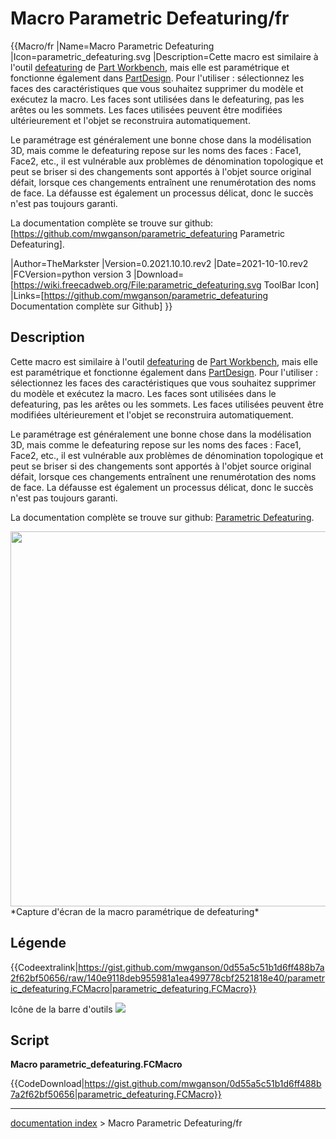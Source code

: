 # Macro Parametric Defeaturing/fr
{{Macro/fr
|Name=Macro Parametric Defeaturing
|Icon=parametric_defeaturing.svg
|Description=Cette macro est similaire à l'outil [defeaturing](Part_Defeaturing/fr.md) de [Part Workbench](Part_Workbench/fr.md), mais elle est paramétrique et fonctionne également dans [PartDesign](PartDesign_Workbench/fr.md). Pour l'utiliser : sélectionnez les faces des caractéristiques que vous souhaitez supprimer du modèle et exécutez la macro. Les faces sont utilisées dans le defeaturing, pas les arêtes ou les sommets. Les faces utilisées peuvent être modifiées ultérieurement et l'objet se reconstruira automatiquement.<br/>

Le paramétrage est généralement une bonne chose dans la modélisation 3D, mais comme le defeaturing repose sur les noms des faces : Face1, Face2, etc., il est vulnérable aux problèmes de dénomination topologique et peut se briser si des changements sont apportés à l'objet source original défait, lorsque ces changements entraînent une renumérotation des noms de face. La défausse est également un processus délicat, donc le succès n'est pas toujours garanti.<br/>

La documentation complète se trouve sur github: [https://github.com/mwganson/parametric_defeaturing Parametric Defeaturing].<br/>

|Author=TheMarkster
|Version=0.2021.10.10.rev2
|Date=2021-10-10.rev2
|FCVersion=python version 3
|Download=[https://wiki.freecadweb.org/File:parametric_defeaturing.svg ToolBar Icon]
|Links=[https://github.com/mwganson/parametric_defeaturing Documentation complète sur Github]
}}

## Description

Cette macro est similaire à l\'outil [defeaturing](Part_Defeaturing/fr.md) de [Part Workbench](Part_Workbench/fr.md), mais elle est paramétrique et fonctionne également dans [PartDesign](PartDesign_Workbench/fr.md). Pour l\'utiliser : sélectionnez les faces des caractéristiques que vous souhaitez supprimer du modèle et exécutez la macro. Les faces sont utilisées dans le defeaturing, pas les arêtes ou les sommets. Les faces utilisées peuvent être modifiées ultérieurement et l\'objet se reconstruira automatiquement.

Le paramétrage est généralement une bonne chose dans la modélisation 3D, mais comme le defeaturing repose sur les noms des faces : Face1, Face2, etc., il est vulnérable aux problèmes de dénomination topologique et peut se briser si des changements sont apportés à l\'objet source original défait, lorsque ces changements entraînent une renumérotation des noms de face. La défausse est également un processus délicat, donc le succès n\'est pas toujours garanti.

La documentation complète se trouve sur github: [Parametric Defeaturing](https://github.com/mwganson/parametric_defeaturing).

<img alt="" src=images/parametric_defeaturing_scr2.png  style="width:600px;"> 
*Capture d'écran de la macro paramétrique de defeaturing‎*

## Légende


{{Codeextralink|https://gist.github.com/mwganson/0d55a5c51b1d6ff488b7a2f62bf50656/raw/140e9118deb955981a1ea499778cbf2521818e40/parametric_defeaturing.FCMacro|parametric_defeaturing.FCMacro}}

Icône de la barre d\'outils ![](images/parametric_defeaturing.svg )

## Script

**Macro parametric\_defeaturing.FCMacro**


{{CodeDownload|https://gist.github.com/mwganson/0d55a5c51b1d6ff488b7a2f62bf50656|parametric_defeaturing.FCMacro}}

---
[documentation index](../README.md) > Macro Parametric Defeaturing/fr
